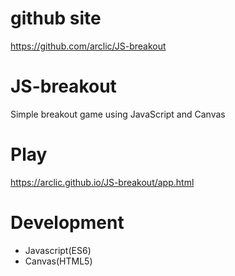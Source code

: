 # github site

https://github.com/arclic/JS-breakout

# JS-breakout

Simple breakout game using JavaScript and Canvas

# Play

https://arclic.github.io/JS-breakout/app.html

# Development

- Javascript(ES6)
- Canvas(HTML5)

